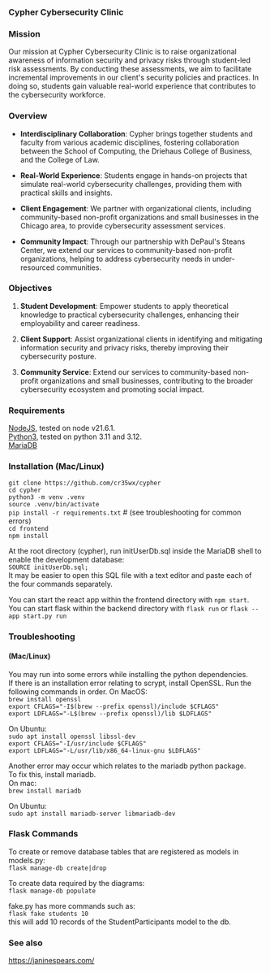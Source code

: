 ### Cypher Cybersecurity Clinic

### Mission

Our mission at Cypher Cybersecurity Clinic is to raise organizational awareness of information security and privacy risks through student-led risk assessments. By conducting these assessments, we aim to facilitate incremental improvements in our client's security policies and practices. In doing so, students gain valuable real-world experience that contributes to the cybersecurity workforce.

### Overview

- **Interdisciplinary Collaboration**: Cypher brings together students and faculty from various academic disciplines, fostering collaboration between the School of Computing, the Driehaus College of Business, and the College of Law.

- **Real-World Experience**: Students engage in hands-on projects that simulate real-world cybersecurity challenges, providing them with practical skills and insights.

- **Client Engagement**: We partner with organizational clients, including community-based non-profit organizations and small businesses in the Chicago area, to provide cybersecurity assessment services.

- **Community Impact**: Through our partnership with DePaul's Steans Center, we extend our services to community-based non-profit organizations, helping to address cybersecurity needs in under-resourced communities.

### Objectives

1. **Student Development**: Empower students to apply theoretical knowledge to practical cybersecurity challenges, enhancing their employability and career readiness.

2. **Client Support**: Assist organizational clients in identifying and mitigating information security and privacy risks, thereby improving their cybersecurity posture.

3. **Community Service**: Extend our services to community-based non-profit organizations and small businesses, contributing to the broader cybersecurity ecosystem and promoting social impact.

### Requirements
[NodeJS](https://nodejs.org/en), tested on node v21.6.1.  
[Python3](https://www.python.org/downloads/), tested on python 3.11 and 3.12.  
[MariaDB](https://mariadb.org/)  
### Installation (Mac/Linux)
`git clone https://github.com/cr35wx/cypher`  
`cd cypher`  
`python3 -m venv .venv`  
`source .venv/bin/activate`  
`pip install -r requirements.txt`  # (see troubleshooting for common errors)  
`cd frontend`  
`npm install`  

At the root directory (cypher), run initUserDb.sql inside the MariaDB shell to enable the development database:  
`SOURCE initUserDb.sql;`  
It may be easier to open this SQL file with a text editor and paste each of the four commands separately.

You can start the react app within the frontend directory with `npm start`.  
You can start flask within the backend directory with  `flask run` or `flask --app start.py run`

### Troubleshooting
#### (Mac/Linux)  
You may run into some errors while installing the python dependencies.  
If there is an installation error relating to scrypt, install OpenSSL. Run the following commands in order.
On MacOS:  
`brew install openssl`  
`export CFLAGS="-I$(brew --prefix openssl)/include $CFLAGS"`  
`export LDFLAGS="-L$(brew --prefix openssl)/lib $LDFLAGS"`  

On Ubuntu:  
`sudo apt install openssl libssl-dev`  
`export CFLAGS="-I/usr/include $CFLAGS"`  
`export LDFLAGS="-L/usr/lib/x86_64-linux-gnu $LDFLAGS"`  


Another error may occur which relates to the mariadb python package.  
To fix this, install mariadb.  
On mac:  
`brew install mariadb`  

On Ubuntu:  
`sudo apt install mariadb-server libmariadb-dev`  


### Flask Commands
To create or remove database tables that are registered as models in models.py:  
`flask manage-db create|drop`  

To create data required by the diagrams:  
`flask manage-db populate`  

fake.py has more commands such as:  
`flask fake students 10`  
this will add 10 records of the StudentParticipants model to the db.  

### See also
https://janinespears.com/
